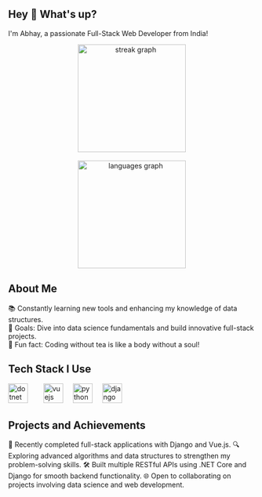 <h2 align="left">Hey 👋 What's up?</h2>
<p align="left">I'm Abhay, a passionate Full-Stack Web Developer from India!</p>
<div align="center"> <img src="https://streak-stats.demolab.com?user=aabhay007&locale=en&mode=daily&theme=dark&hide_border=false&border_radius=5&order=3" height="220" alt="streak graph" /> </div> </br> <div align="center"> <img src="https://github-readme-stats.vercel.app/api/top-langs?username=aabhay007&locale=en&hide_title=false&layout=compact&card_width=320&langs_count=5&theme=dracula&hide_border=false" height="220" alt="languages graph" /> </div> <h2 align="left">About Me</h2>
<p align="left">📚 Constantly learning new tools and enhancing my knowledge of data structures.<br>🎯 Goals: Dive into data science fundamentals and build innovative full-stack projects.<br>🎲 Fun fact: Coding without tea is like a body without a soul!</p>
<h2 align="left">Tech Stack I Use</h2>
<div align="left"> <img src="https://cdn.jsdelivr.net/gh/devicons/devicon/icons/dotnetcore/dotnetcore-original.svg" height="40" alt="dotnet core logo" /> <img width="12" /><img width="12" /> <img src="https://cdn.jsdelivr.net/gh/devicons/devicon/icons/vuejs/vuejs-original.svg" height="40" alt="vuejs logo" /> <img width="12" /> <img src="https://cdn.jsdelivr.net/gh/devicons/devicon/icons/python/python-original.svg" height="40" alt="python logo" /> <img width="12" /> <img src="[[https://cdn.jsdelivr.net/gh/devicons/devicon/icons/django/django-original.svg](https://imgs.search.brave.com/ZU1W3uQbrFH9rYmMJr9f-sAn7FGh4ObHg2MGNZmFl8I/rs:fit:500:0:0:0/g:ce/aHR0cHM6Ly9jZG4u/d29ybGR2ZWN0b3Js/b2dvLmNvbS9sb2dv/cy9kamFuZ28uc3Zn)](https://upload.wikimedia.org/wikipedia/commons/7/75/Django_logo.svg)" height="40" alt="django logo" /> <img width="12" /> </div>
<h2 align="left">Projects and Achievements</h2>
🌟 Recently completed full-stack applications with Django and Vue.js.
🔍 Exploring advanced algorithms and data structures to strengthen my problem-solving skills.
🛠️ Built multiple RESTful APIs using .NET Core and Django for smooth backend functionality.
🌐 Open to collaborating on projects involving data science and web development.
